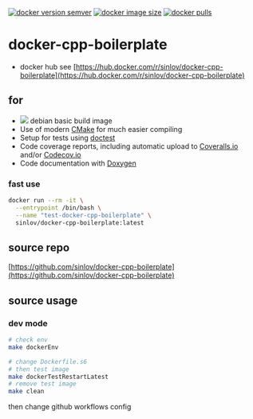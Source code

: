 
[![docker version semver](https://img.shields.io/docker/v/sinlov/docker-cpp-boilerplate?sort=semver)](https://hub.docker.com/r/sinlov/docker-cpp-boilerplate)
[![docker image size](https://img.shields.io/docker/image-size/sinlov/docker-cpp-boilerplate)](https://hub.docker.com/r/sinlov/docker-cpp-boilerplate)
[![docker pulls](https://img.shields.io/docker/pulls/sinlov/docker-cpp-boilerplate)](https://hub.docker.com/r/sinlov/docker-cpp-boilerplate/tags?page=1&ordering=last_updated)

# docker-cpp-boilerplate

- docker hub see [https://hub.docker.com/r/sinlov/docker-cpp-boilerplate](https://hub.docker.com/r/sinlov/docker-cpp-boilerplate)

## for

- [![](https://img.shields.io/docker/v/_/debian?label=debian&style=social)](https://hub.docker.com/_/debian/tags) debian basic build image
- Use of modern [CMake](https://cmake.org/) for much easier compiling
- Setup for tests using [doctest](https://github.com/onqtam/doctest)
- Code coverage reports, including automatic upload to [Coveralls.io](https://coveralls.io/) and/or [Codecov.io](https://codecov.io)
- Code documentation with [Doxygen](http://www.stack.nl/~dimitri/doxygen/)

### fast use

```bash
docker run --rm -it \
  --entrypoint /bin/bash \
  --name "test-docker-cpp-boilerplate" \
  sinlov/docker-cpp-boilerplate:latest
```

## source repo

[https://github.com/sinlov/docker-cpp-boilerplate](https://github.com/sinlov/docker-cpp-boilerplate)

## source usage

### dev mode

```bash
# check env
make dockerEnv

# change Dockerfile.s6
# then test image
make dockerTestRestartLatest
# remove test image
make clean
```

then change github workflows config